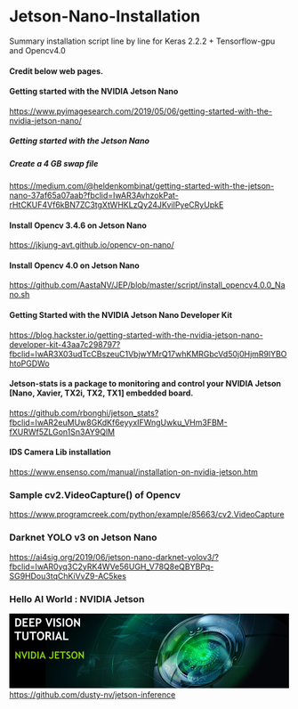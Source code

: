 # Jetson-Nano-Installation
Summary installation script line by line for Keras 2.2.2 + Tensorflow-gpu and Opencv4.0

#### Credit below web pages.
#### Getting started with the NVIDIA Jetson Nano
https://www.pyimagesearch.com/2019/05/06/getting-started-with-the-nvidia-jetson-nano/

##### Getting started with the Jetson Nano
##### Create a 4 GB swap file
https://medium.com/@heldenkombinat/getting-started-with-the-jetson-nano-37af65a07aab?fbclid=IwAR3AvhzokPat-rHtCKUF4Vf6kBN7ZC3tgXtWHKLzQy24JKviIPyeCRyUpkE

#### Install Opencv 3.4.6 on Jetson Nano
https://jkjung-avt.github.io/opencv-on-nano/

#### Install Opencv 4.0 on Jetson Nano
https://github.com/AastaNV/JEP/blob/master/script/install_opencv4.0.0_Nano.sh

#### Getting Started with the NVIDIA Jetson Nano Developer Kit
https://blog.hackster.io/getting-started-with-the-nvidia-jetson-nano-developer-kit-43aa7c298797?fbclid=IwAR3X03udTcCBszeuC1VbjwYMrQ17whKMRGbcVd50j0HjmR9lYBOhtoPGDWo

#### Jetson-stats is a package to monitoring and control your NVIDIA Jetson [Nano, Xavier, TX2i, TX2, TX1] embedded board. 
https://github.com/rbonghi/jetson_stats?fbclid=IwAR2euMUw8GKdKf6eyyxIFWngUwku_VHm3FBM-fXURWf5ZLGon1Sn3AY9QlM

#### IDS Camera Lib installation
https://www.ensenso.com/manual/installation-on-nvidia-jetson.htm

### Sample cv2.VideoCapture() of Opencv
https://www.programcreek.com/python/example/85663/cv2.VideoCapture

### Darknet YOLO v3 on Jetson Nano
https://ai4sig.org/2019/06/jetson-nano-darknet-yolov3/?fbclid=IwAR0yq3C2yRK4WVe56UGH_V78Q8eQBYBPq-SG9HDou3tqChKiVvZ9-AC5kes

### Hello AI World : NVIDIA Jetson
![](https://github.com/dusty-nv/jetson-inference/raw/master/docs/images/deep-vision-header.jpg)
https://github.com/dusty-nv/jetson-inference

